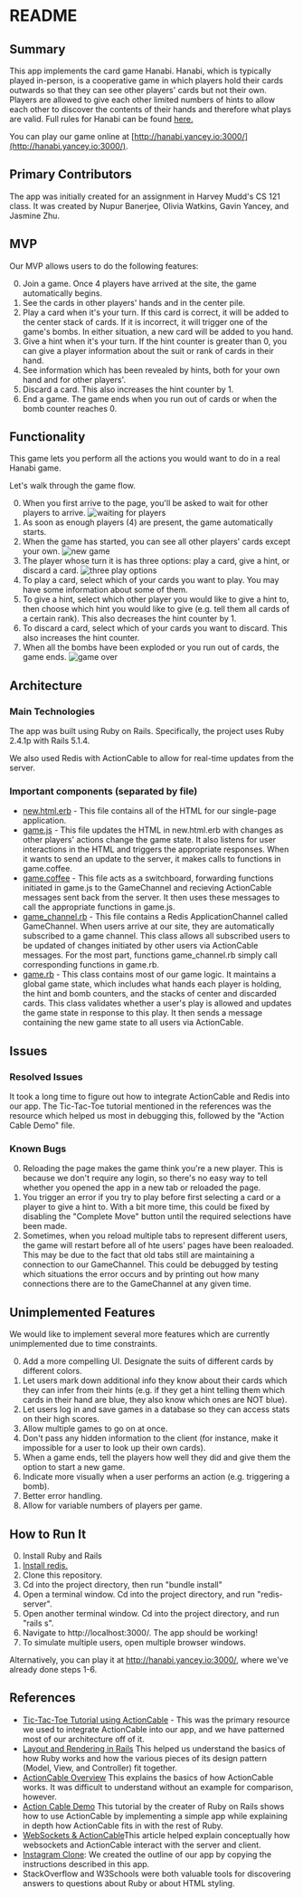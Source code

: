 # README

## Summary

This app implements the card game Hanabi. Hanabi, which is typically played in-person, is a cooperative game in which players hold their cards outwards so that they can see other players' cards but not their own. Players are allowed to give each other limited numbers of hints to allow each other to discover the contents of their hands and therefore what plays are valid. Full rules for Hanabi can be found [here.](http://www.spillehulen.dk/resources/product/EDR/RG8/69/Hanabi%20Card%20Game%20Rules.pdf)

You can play our game online at [http://hanabi.yancey.io:3000/](http://hanabi.yancey.io:3000/).

## Primary Contributors
The app was initially created for an assignment in Harvey Mudd's CS 121 class. It was created by Nupur Banerjee, Olivia Watkins, Gavin Yancey, and Jasmine Zhu.

## MVP
Our MVP allows users to do the following features:

0. Join a game. Once 4 players have arrived at the site, the game automatically begins.
1. See the cards in other players' hands and in the center pile.
2. Play a card when it's your turn. If this card is correct, it will be added to the center stack of cards. If it is incorrect, it will trigger one of the game's bombs. In either situation, a new card will be added to you hand.
3. Give a hint when it's your turn. If the hint counter is greater than 0, you can give a player information about the suit or rank of cards in their hand.
4. See information which has been revealed by hints, both for your own hand and for other players'.
5. Discard a card. This also increases the hint counter by 1.
6. End a game. The game ends when you run out of cards or when the bomb counter reaches 0.

## Functionality

This game lets you perform all the actions you would want to do in a real Hanabi game.

Let's walk through the game flow.

0. When you first arrive to the page, you'll be asked to wait for other players to arrive.
![waiting for players](https://user-images.githubusercontent.com/12390123/30809789-db13fad8-a1b7-11e7-96d8-c33685693a6c.png)
1. As soon as enough players (4) are present, the game automatically starts.
2. When the game has started, you can see all other players' cards except your own.
![new game](https://user-images.githubusercontent.com/12390123/30809787-db03802c-a1b7-11e7-8b57-c55806f36a3f.png)
3. The player whose turn it is has three options: play a card, give a hint, or discard a card.
![three play options](https://user-images.githubusercontent.com/12390123/30809788-db11150c-a1b7-11e7-81cc-ce100fe35811.png)
  1. To play a card, select which of your cards you want to play. You may have some information about some of them.
  2. To give a hint, select which other player you would like to give a hint to, then choose which hint you would like to give (e.g. tell them all cards of a certain rank). This also decreases the hint counter by 1.
  3. To discard a card, select which of your cards you want to discard. This also increases the hint counter.
  4. When all the bombs have been exploded or you run out of cards, the game ends.
  ![game over](https://user-images.githubusercontent.com/12390123/30809783-dae90184-a1b7-11e7-911d-29ee6b45ddd6.png)


## Architecture

### Main Technologies
The app was built using Ruby on Rails. Specifically, the project uses Ruby 2.4.1p with Rails 5.1.4. 

We also used Redis with ActionCable to allow for real-time updates from the server.

### Important components (separated by file)
* [new.html.erb](app/views/games/new.html.erb) - This file contains all of the HTML for our single-page application.
* [game.js](app/assets/javascripts/game.js) - This file updates the HTML in new.html.erb with changes as other players' actions change the game state. It also listens for user interactions in the HTML and triggers the appropriate responses. When it wants to send an update to the server, it makes calls to functions in game.coffee.
* [game.coffee](app/assets/javascripts/channels/game.coffee) - This file acts as a switchboard, forwarding functions initiated in game.js to the GameChannel and recieving ActionCable messages sent back from the server. It then uses these messages to call the appropriate functions in game.js.
* [game\_channel.rb](app/channels/game_channel.rb) - This file contains a Redis ApplicationChannel called GameChannel. When users arrive at our site, they are automatically subscribed to a game channel. This class allows all subscribed users to be updated of changes initiated by other users via ActionCable messages. For the most part, functions game\_channel.rb simply call corresponding functions in game.rb.
* [game.rb](app/models/game.rb) - This class contains most of our game logic. It maintains a global game state, which includes what hands each player is holding, the hint and bomb counters, and the stacks of center and discarded cards.  This class validates whether a user's play is allowed and updates the game state in response to this play. It then sends a message containing the new game state to all users via ActionCable.

## Issues

### Resolved Issues
It took a long time to figure out how to integrate ActionCable and Redis into our app. The Tic-Tac-Toe tutorial mentioned in the references was the resource which helped us most in debugging this, followed by the "Action Cable Demo" file.

### Known Bugs
0. Reloading the page makes the game think you're a new player. This is because we don't require any login, so there's no easy way to tell whether you opened the app in a new tab or reloaded the page. 
1. You trigger an error if you try to play before first selecting a card or a player to give a hint to. With a bit more time, this could be fixed by disabling the "Complete Move" button until the required selections have been made.
2. Sometimes, when you reload multiple tabs to represent different users, the game will restart before all of hte users' pages have been realoaded. This may be due to the fact that old tabs still are maintaining a connection to our GameChannel. This could be debugged by testing which situations the error occurs and by printing out how many connections there are to the GameChannel at any given time.

## Unimplemented Features
We would like to implement several more features which are currently unimplemented due to time constraints.

0. Add a more compelling UI. Designate the suits of different cards by different colors.
1. Let users mark down additional info they know about their cards which they can infer from their hints (e.g. if they get a hint telling them which cards in their hand are blue, they also know which ones are NOT blue).
2. Let users log in and save games in a database so they can access stats on their high scores.
3. Allow multiple games to go on at once.
4. Don't pass any hidden information to the client (for instance, make it impossible for a user to look up their own cards).
5. When a game ends, tell the players how well they did and give them the option to start a new game.
6. Indicate more visually when a user performs an action (e.g. triggering a bomb).
7. Better error handling.
8. Allow for variable numbers of players per game.


## How to Run It
0. Install Ruby and Rails
1. [Install redis.](https://redis.io/download)
2. Clone this repository.
3. Cd into the project directory, then run "bundle install"
3. Open a terminal window. Cd into the project directory, and run "redis-server".
4. Open another terminal window. Cd into the project directory, and run "rails s".
5. Navigate to http://localhost:3000/. The app should be working!
6. To simulate multiple users, open multiple browser windows.

Alternatively, you can play it at <http://hanabi.yancey.io:3000/>, where we've already done steps 1-6.

## References

* [Tic-Tac-Toe Tutorial using ActionCable](https://www.cookieshq.co.uk/posts/tic-tac-toe-game-in-rails-5-with-action-cable) - This was the primary resource we used to integrate ActionCable into our app, and we have patterned most of our architecture off of it.
* [Layout and Rendering in Rails](http://edgeguides.rubyonrails.org/layouts_and_rendering.html) This helped us understand the basics of how Ruby works and how the various pieces of its design pattern (Model, View, and Controller) fit together.
* [ActionCable Overview](http://edgeguides.rubyonrails.org/action_cable_overview.html) This explains the basics of how ActionCable works. It was difficult to understand without an example for comparison, however.
* [Action Cable Demo](https://medium.com/@dhh/rails-5-action-cable-demo-8bba4ccfc55e) This tutorial by the creater of Ruby on Rails shows how to use ActionCable by implementing a simple app while explaining in depth how ActionCable fits in with the rest of Ruby.
* [WebSockets & ActionCable](https://blog.heroku.com/real_time_rails_implementing_websockets_in_rails_5_with_action_cable)This article helped explain conceptually how websockets and ActionCable interact with the server and client.
* [Instagram Clone](https://www.youtube.com/watch?v=MpFO4Zr0EPE): We created the outline of our app by copying the instructions described in this app.
* StackOverflow and W3Schools were both valuable tools for discovering answers to questions about Ruby or about HTML styling.

